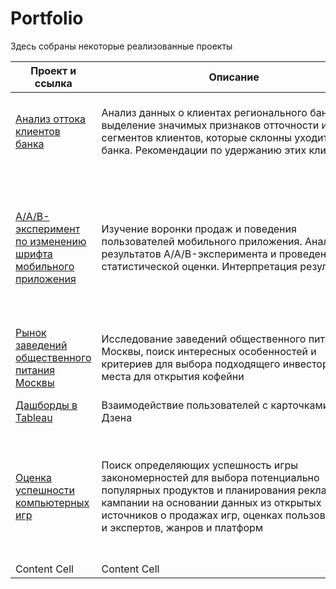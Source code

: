 # Portfolio

Здесь собраны некоторые реализованные проекты

| Проект и ссылка  | Описание | Стек |
| ------------- | ------------- |------------- |
| [Анализ оттока клиентов банка](<https://github.com/EkaterinaShcherbakova7/Portfolio/tree/main/%D0%9E%D1%82%D1%82%D0%BE%D0%BA%20%D0%BA%D0%BB%D0%B8%D0%B5%D0%BD%D1%82%D0%BE%D0%B2%20%D0%B1%D0%B0%D0%BD%D0%BA%D0%B0>)  | Анализ данных о клиентах регионального банка, выделение значимых признаков отточности и сегментов клиентов, которые склонны уходить из банка. Рекомендации по удержанию этих клиентов.  |Python, Pandas, Seaborn, визуализация данных, проверка статистических гипотез |
| [A/A/B-эксперимент по изменению шрифта мобильного приложения](<https://github.com/EkaterinaShcherbakova7/Portfolio/tree/main/AAB%20%D1%8D%D0%BA%D1%81%D0%BF%D0%B5%D1%80%D0%B8%D0%BC%D0%B5%D0%BD%D1%82%20%D0%BF%D0%BE%20%D0%B8%D0%B7%D0%BC%D0%B5%D0%BD%D0%B5%D0%BD%D0%B8%D1%8E%20%D1%88%D1%80%D0%B8%D1%84%D1%82%D0%B0%20%D0%BC%D0%BE%D0%B1%D0%B8%D0%BB%D1%8C%D0%BD%D0%BE%D0%B3%D0%BE%20%D0%BF%D1%80%D0%B8%D0%BB%D0%BE%D0%B6%D0%B5%D0%BD%D0%B8%D1%8F>)  | Изучение воронки продаж и поведения пользователей мобильного приложения. Анализ результатов A/A/B-эксперимента и проведение статистической оценки. Интерпретация результатов.  |A/B-тестирование, Python, Matplotlib, Pandas, Plotly, Seaborn, визуализация данных,проверка статистических гипотез, продуктовые метрики, событийная аналитика  |
| [Рынок заведений общественного питания Москвы](<https://github.com/EkaterinaShcherbakova7/Portfolio/tree/main/%D0%A0%D1%8B%D0%BD%D0%BE%D0%BA%20%D0%B7%D0%B0%D0%B2%D0%B5%D0%B4%D0%B5%D0%BD%D0%B8%D0%B9%20%D0%BE%D0%B1%D1%89%D0%B5%D1%81%D1%82%D0%B2%D0%B5%D0%BD%D0%BD%D0%BE%D0%B3%D0%BE%20%D0%BF%D0%B8%D1%82%D0%B0%D0%BD%D0%B8%D1%8F%20%D0%9C%D0%BE%D1%81%D0%BA%D0%B2%D1%8B>)  | Исследование заведений общественного питания Москвы, поиск интересных особенностей и критериев для выбора подходящего инвесторам места для открытия кофейни  |Python, Pandas, Plotly, Seaborn, визуализация данных  |
| [Дашборды в Tableau](<https://github.com/EkaterinaShcherbakova7/Portfolio/tree/main/%D0%94%D0%B0%D1%88%D0%B1%D0%BE%D1%80%D0%B4%D1%8B%20%D0%B2%20Tableau>)  | Взаимодействие пользователей с карточками Яндекс Дзена  |Tableau, построение дашбордов  |
| [Оценка успешности компьютерных игр](<https://github.com/EkaterinaShcherbakova7/Portfolio/tree/main/%D0%9E%D1%86%D0%B5%D0%BD%D0%BA%D0%B0%20%D1%83%D1%81%D0%BF%D0%B5%D1%88%D0%BD%D0%BE%D1%81%D1%82%D0%B8%20%D0%BA%D0%BE%D0%BC%D0%BF%D1%8C%D1%8E%D1%82%D0%B5%D1%80%D0%BD%D1%8B%D1%85%20%D0%B8%D0%B3%D1%80>)  | Поиск определяющих успешность игры закономерностей для выбора потенциально популярных продуктов и планирования рекламной кампании на основании данных из открытых источников о продажах игр, оценках пользователей и экспертов, жанров и платформ  |Python, Pandas, Matplotlib, NumPy, исследовательский анализ данных, описательная статистика, предобработка данных, проверка статистических гипотез  |
| Content Cell  | Content Cell  |Content Cell  |



